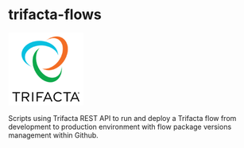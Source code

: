 # trifacta-flows


![Trifacta logo](trifactalogo.png)

Scripts using Trifacta REST API to run and deploy a Trifacta flow from development to production environment with flow package versions management within Github.
